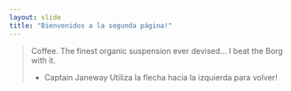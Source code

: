 ```yaml
---
layout: slide
title: "Bienvenidos a la segunda página!"
---
```

> Coffee. The finest organic suspension ever devised... I beat the Borg with it.
> - Captain Janeway
Utiliza la flecha hacia la izquierda para volver!
